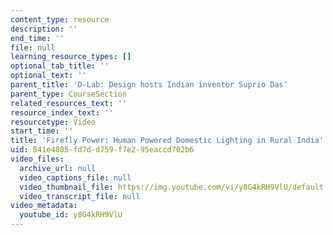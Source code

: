 ```yaml
---
content_type: resource
description: ''
end_time: ''
file: null
learning_resource_types: []
optional_tab_title: ''
optional_text: ''
parent_title: 'D-Lab: Design hosts Indian inventor Suprio Das'
parent_type: CourseSection
related_resources_text: ''
resource_index_text: ''
resourcetype: Video
start_time: ''
title: 'Firefly Power: Human Powered Domestic Lighting in Rural India'
uid: 841e4805-fd7d-d759-f7e2-95eaccd702b6
video_files:
  archive_url: null
  video_captions_file: null
  video_thumbnail_file: https://img.youtube.com/vi/y8G4kRH9VlU/default.jpg
  video_transcript_file: null
video_metadata:
  youtube_id: y8G4kRH9VlU
---
```

